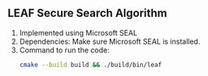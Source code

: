 ## LEAF Secure Search Algorithm

1. Implemented using Microsoft SEAL
2. Dependencies: Make sure Microsoft SEAL is installed.
3. Command to run the code:
    ```bash
    cmake --build build && ./build/bin/leaf
    ```
